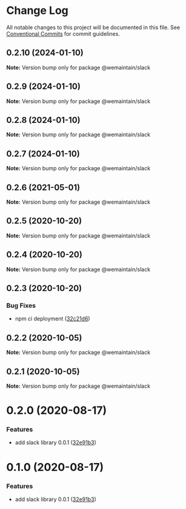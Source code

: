 # Change Log

All notable changes to this project will be documented in this file.
See [Conventional Commits](https://conventionalcommits.org) for commit guidelines.

## 0.2.10 (2024-01-10)

**Note:** Version bump only for package @wemaintain/slack





## 0.2.9 (2024-01-10)

**Note:** Version bump only for package @wemaintain/slack





## 0.2.8 (2024-01-10)

**Note:** Version bump only for package @wemaintain/slack





## 0.2.7 (2024-01-10)

**Note:** Version bump only for package @wemaintain/slack





## 0.2.6 (2021-05-01)

**Note:** Version bump only for package @wemaintain/slack





## 0.2.5 (2020-10-20)

**Note:** Version bump only for package @wemaintain/slack





## 0.2.4 (2020-10-20)

**Note:** Version bump only for package @wemaintain/slack





## 0.2.3 (2020-10-20)


### Bug Fixes

* npm ci deployment ([32c21d6](https://github.com/wemaintain/nest-tools/commit/32c21d6d42e891c577189377a16f0e7aeb91aa0f))





## 0.2.2 (2020-10-05)

**Note:** Version bump only for package @wemaintain/slack





## 0.2.1 (2020-10-05)

**Note:** Version bump only for package @wemaintain/slack





# 0.2.0 (2020-08-17)


### Features

* add slack library 0.0.1 ([32e91b3](https://github.com/wemaintain/nest-tools/commit/32e91b338824e000bed15765a49aaa841bc304ea))





# 0.1.0 (2020-08-17)


### Features

* add slack library 0.0.1 ([32e91b3](https://github.com/wemaintain/nest-tools/commit/32e91b338824e000bed15765a49aaa841bc304ea))
